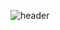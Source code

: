 

![header](https://capsule-render.vercel.app/api?type=wave&height=400&section=header&text=YEOJIN&fontSize=45&desc=Hello%20I'm%20frontend%20developer&descSize=25&animation=twinkling&fontColor=fff&color=gradient)





